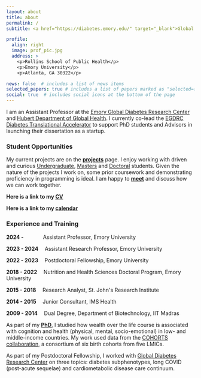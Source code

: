 ```yaml
---
layout: about
title: about
permalink: /
subtitle: <a href="https://diabetes.emory.edu/" target="_blank">Global Diabetes Research Center</a>, Emory University.

profile:
  align: right
  image: prof_pic.jpg
  address: >
    <p>Rollins School of Public Health</p>
    <p>Emory University</p>
    <p>Atlanta, GA 30322</p>

news: false  # includes a list of news items
selected_papers: true # includes a list of papers marked as "selected={true}"
social: true  # includes social icons at the bottom of the page
---
```


I am an Assistant Professor at the <a href="https://diabetes.emory.edu/" target="_blank">Emory Global Diabetes Research Center</a> and <a href="https://www.sph.emory.edu/departments/gh/index.html" target="_blank">Hubert Department of Global Health</a>. I currently co-lead the <a href = "https://diabetes.emory.edu/accelerator" target = "_blank">EGDRC Diabetes Translational Accelerator</a> to support PhD students and Advisors in launching their dissertation as a startup.

###  Student Opportunities
My current projects are on the <b><a href="/projects"> projects</a></b> page. I enjoy working with driven and curious <u>Undergraduate</u>, <u>Masters</u> and <u>Doctoral</u> students. Given the nature of the projects I work on, some prior coursework and demonstrating proficiency in programming is ideal. I am happy to [**meet**](https://calendly.com/jvargh7/general) and discuss how we can work together.

<p> <b>Here is a link to my <a href="/assets/pdf/JithinSamVarghese_Sep2024.pdf"> CV</a></b></p> 
<p> <b>Here is a link to my <a href="https://calendly.com/jvargh7"> calendar</a></b></p> 

### Experience and Training

<p><b>2024 - &emsp;&emsp;&emsp;&nbsp;  </b> Assistant Professor, Emory University </p> 
<p><b>2023 - 2024&emsp;  </b> Assistant Research Professor, Emory University </p> 
<p><b>2022 - 2023&emsp;   </b> Postdoctoral Fellowship, Emory University </p> 
<p><b>2018 - 2022&emsp;   </b> Nutrition and Health Sciences Doctoral Program, Emory University </p>    
<p><b>2015 - 2018&emsp;   </b> Research Analyst, St. John's Research Institute </p>      
<p><b>2014 - 2015&emsp;   </b> Junior Consultant, IMS Health </p>  
<p><b>2009 - 2014&emsp;   </b> Dual Degree, Department of Biotechnology, IIT Madras </p> 



 
As part of my <a href="https://nutrition.emory.edu/"><b>PhD</b></a>, I studied how wealth over the life course is associated with cognition and health (physical, mental, socio-emotional) in low- and middle-income countries. My work used data from the <a href="https://academic.oup.com/ije/article/41/3/621/828836" target="_blank">COHORTS collaboration</a>, a consortium of six birth cohorts from five LMICs.

As part of my Postdoctoral Fellowship, I worked with <a href="https://diabetes.emory.edu/" target="_blank">Global Diabetes Research Center</a> on three topics: diabetes subphenotypes, long COVID (post-acute sequelae) and cardiometabolic disease care continuum. 